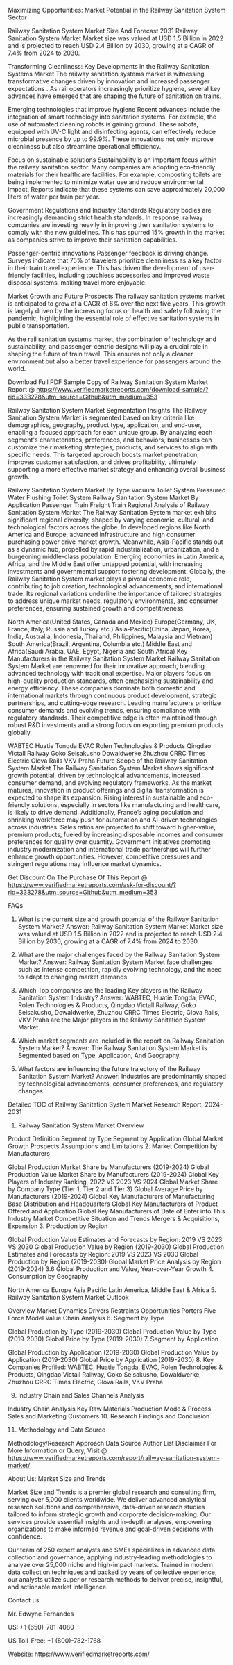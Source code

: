 Maximizing Opportunities: Market Potential in the Railway Sanitation System Sector


Railway Sanitation System Market Size And Forecast 2031
Railway Sanitation System Market Market size was valued at USD 1.5 Billion in 2022 and is projected to reach USD 2.4 Billion by 2030, growing at a CAGR of 7.4% from 2024 to 2030.

Transforming Cleanliness: Key Developments in the Railway Sanitation Systems Market
The railway sanitation systems market is witnessing transformative changes driven by innovation and increased passenger expectations . As rail operators increasingly prioritize hygiene, several key advances have emerged that are shaping the future of sanitation on trains.

Emerging technologies that improve hygiene
Recent advances include the integration of smart technology into sanitation systems. For example, the use of automated cleaning robots is gaining ground. These robots, equipped with UV-C light and disinfecting agents, can effectively reduce microbial presence by up to 99.9%. These innovations not only improve cleanliness but also streamline operational efficiency.

Focus on sustainable solutions
Sustainability is an important focus within the railway sanitation sector. Many companies are adopting eco-friendly materials for their healthcare facilities. For example, composting toilets are being implemented to minimize water use and reduce environmental impact. Reports indicate that these systems can save approximately 20,000 liters of water per train per year.

Government Regulations and Industry Standards
Regulatory bodies are increasingly demanding strict health standards. In response, railway companies are investing heavily in improving their sanitation systems to comply with the new guidelines. This has spurred 15% growth in the market as companies strive to improve their sanitation capabilities.

Passenger-centric innovations
Passenger feedback is driving change. Surveys indicate that 75% of travelers prioritize cleanliness as a key factor in their train travel experience. This has driven the development of user-friendly facilities, including touchless accessories and improved waste disposal systems, making travel more enjoyable.

Market Growth and Future Prospects
The railway sanitation systems market is anticipated to grow at a CAGR of 6% over the next five years. This growth is largely driven by the increasing focus on health and safety following the pandemic, highlighting the essential role of effective sanitation systems in public transportation.

As the rail sanitation systems market, the combination of technology and sustainability, and passenger-centric designs will play a crucial role in shaping the future of train travel. This ensures not only a cleaner environment but also a better travel experience for passengers around the world.

Download Full PDF Sample Copy of Railway Sanitation System Market Report @ https://www.verifiedmarketreports.com/download-sample/?rid=333278&utm_source=Github&utm_medium=353

Railway Sanitation System Market Segmentation Insights
The Railway Sanitation System Market is segmented based on key criteria like demographics, geography, product type, application, and end-user, enabling a focused approach for each unique group. By analyzing each segment's characteristics, preferences, and behaviors, businesses can customize their marketing strategies, products, and services to align with specific needs. This targeted approach boosts market penetration, improves customer satisfaction, and drives profitability, ultimately supporting a more effective market strategy and enhancing overall business growth.

Railway Sanitation System Market By Type
Vacuum Toilet System
Pressured Water Flushing Toilet System
Railway Sanitation System Market By Application
Passenger Train
Freight Train
Regional Analysis of Railway Sanitation System Market
The Railway Sanitation System market exhibits significant regional diversity, shaped by varying economic, cultural, and technological factors across the globe. In developed regions like North America and Europe, advanced infrastructure and high consumer purchasing power drive market growth. Meanwhile, Asia-Pacific stands out as a dynamic hub, propelled by rapid industrialization, urbanization, and a burgeoning middle-class population. Emerging economies in Latin America, Africa, and the Middle East offer untapped potential, with increasing investments and governmental support fostering development. Globally, the Railway Sanitation System market plays a pivotal economic role, contributing to job creation, technological advancements, and international trade. Its regional variations underline the importance of tailored strategies to address unique market needs, regulatory environments, and consumer preferences, ensuring sustained growth and competitiveness.

North America(United States, Canada and Mexico)
Europe(Germany, UK, France, Italy, Russia and Turkey etc.)
Asia-Pacific(China, Japan, Korea, India, Australia, Indonesia, Thailand, Philippines, Malaysia and Vietnam)
South America(Brazil, Argentina, Columbia etc.)
Middle East and Africa(Saudi Arabia, UAE, Egypt, Nigeria and South Africa)
Key Manufacturers in the Railway Sanitation System Market
Railway Sanitation System Market are renowned for their innovative approach, blending advanced technology with traditional expertise. Major players focus on high-quality production standards, often emphasizing sustainability and energy efficiency. These companies dominate both domestic and international markets through continuous product development, strategic partnerships, and cutting-edge research. Leading manufacturers prioritize consumer demands and evolving trends, ensuring compliance with regulatory standards. Their competitive edge is often maintained through robust R&D investments and a strong focus on exporting premium products globally.

WABTEC
Huatie Tongda
EVAC
Rolen Technologies & Products
Qingdao Victall Railway
Goko Seisakusho
Dowaldwerke
Zhuzhou CRRC Times Electric
Glova Rails
VKV Praha
Future Scope of the Railway Sanitation System Market
The Railway Sanitation System Market shows significant growth potential, driven by technological advancements, increased consumer demand, and evolving regulatory frameworks. As the market matures, innovation in product offerings and digital transformation is expected to shape its expansion. Rising interest in sustainable and eco-friendly solutions, especially in sectors like manufacturing and healthcare, is likely to drive demand. Additionally, France’s aging population and shrinking workforce may push for automation and AI-driven technologies across industries. Sales ratios are projected to shift toward higher-value, premium products, fueled by increasing disposable incomes and consumer preferences for quality over quantity. Government initiatives promoting industry modernization and international trade partnerships will further enhance growth opportunities. However, competitive pressures and stringent regulations may influence market dynamics.

Get Discount On The Purchase Of This Report @ https://www.verifiedmarketreports.com/ask-for-discount/?rid=333278&utm_source=Github&utm_medium=353

FAQs
1. What is the current size and growth potential of the Railway Sanitation System Market?
Answer: Railway Sanitation System Market Market size was valued at USD 1.5 Billion in 2022 and is projected to reach USD 2.4 Billion by 2030, growing at a CAGR of 7.4% from 2024 to 2030.

2. What are the major challenges faced by the Railway Sanitation System Market?
Answer: Railway Sanitation System Market face challenges such as intense competition, rapidly evolving technology, and the need to adapt to changing market demands.

3. Which Top companies are the leading Key players in the Railway Sanitation System Industry?
Answer: WABTEC, Huatie Tongda, EVAC, Rolen Technologies & Products, Qingdao Victall Railway, Goko Seisakusho, Dowaldwerke, Zhuzhou CRRC Times Electric, Glova Rails, VKV Praha are the Major players in the Railway Sanitation System Market.

4. Which market segments are included in the report on Railway Sanitation System Market?
Answer: The Railway Sanitation System Market is Segmented based on Type, Application, And Geography.

5. What factors are influencing the future trajectory of the Railway Sanitation System Market?
Answer: Industries are predominantly shaped by technological advancements, consumer preferences, and regulatory changes.

Detailed TOC of Railway Sanitation System Market Research Report, 2024-2031
1. Railway Sanitation System Market Overview

Product Definition
Segment by Type
Segment by Application
Global Market Growth Prospects
Assumptions and Limitations
2. Market Competition by Manufacturers

Global Production Market Share by Manufacturers (2019-2024)
Global Production Value Market Share by Manufacturers (2019-2024)
Global Key Players of Industry Ranking, 2022 VS 2023 VS 2024
Global Market Share by Company Type (Tier 1, Tier 2 and Tier 3)
Global Average Price by Manufacturers (2019-2024)
Global Key Manufacturers of Manufacturing Base Distribution and Headquarters
Global Key Manufacturers of Product Offered and Application
Global Key Manufacturers of Date of Enter into This Industry
Market Competitive Situation and Trends
Mergers & Acquisitions, Expansion
3. Production by Region

Global Production Value Estimates and Forecasts by Region: 2019 VS 2023 VS 2030
Global Production Value by Region (2019-2030)
Global Production Estimates and Forecasts by Region: 2019 VS 2023 VS 2030
Global Production by Region (2019-2030)
Global Market Price Analysis by Region (2019-2024) 3.6 Global Production and Value, Year-over-Year Growth
4. Consumption by Geography

North America
Europe
Asia Pacific
Latin America, Middle East & Africa
5. Railway Sanitation System Market Outlook

Overview
Market Dynamics
Drivers
Restraints
Opportunities
Porters Five Force Model
Value Chain Analysis 
6. Segment by Type

Global Production by Type (2019-2030)
Global Production Value by Type (2019-2030)
Global Price by Type (2019-2030)
7. Segment by Application

Global Production by Application (2019-2030)
Global Production Value by Application (2019-2030)
Global Price by Application (2019-2030)
8. Key Companies Profiled: WABTEC, Huatie Tongda, EVAC, Rolen Technologies & Products, Qingdao Victall Railway, Goko Seisakusho, Dowaldwerke, Zhuzhou CRRC Times Electric, Glova Rails, VKV Praha

9. Industry Chain and Sales Channels Analysis

Industry Chain Analysis
Key Raw Materials
Production Mode & Process
Sales and Marketing
Customers
10. Research Findings and Conclusion

11. Methodology and Data Source

Methodology/Research Approach
Data Source
Author List
Disclaimer
For More Information or Query, Visit @ https://www.verifiedmarketreports.com/report/railway-sanitation-system-market/

About Us: Market Size and Trends

Market Size and Trends is a premier global research and consulting firm, serving over 5,000 clients worldwide. We deliver advanced analytical research solutions and comprehensive, data-driven research studies tailored to inform strategic growth and corporate decision-making. Our services provide essential insights and in-depth analyses, empowering organizations to make informed revenue and goal-driven decisions with confidence.

Our team of 250 expert analysts and SMEs specializes in advanced data collection and governance, applying industry-leading methodologies to analyze over 25,000 niche and high-impact markets. Trained in modern data collection techniques and backed by years of collective experience, our analysts utilize superior research methods to deliver precise, insightful, and actionable market intelligence.

Contact us:

Mr. Edwyne Fernandes

US: +1 (650)-781-4080

US Toll-Free: +1 (800)-782-1768

Website: https://www.verifiedmarketreports.com/
